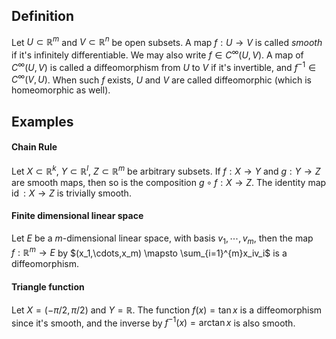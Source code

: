 ## Definition

Let $U \subset \mathbb{R}^m$ and $V \subset \mathbb{R}^n$ be open subsets. A map $f: U \to V$ is called *smooth* if it's infinitely differentiable. We may also write $f \in C^{\infty}(U,V)$. A map of $C^{\infty}(U,V)$ is called a diffeomorphism from $U$ to $V$ if it's invertible, and $f^{-1} \in C^{\infty}(V,U)$. When such $f$ exists, $U$ and $V$ are called diffeomorphic (which is homeomorphic as well).

## Examples

#### Chain Rule

Let $X \subset \mathbb{R}^k$, $Y \subset \mathbb{R}^l$, $Z \subset \mathbb{R}^m$ be arbitrary subsets. If $f:X \to Y$ and $g: Y \to Z$ are smooth maps, then so is the composition $g \circ f : X \to Z$. The identity map $\operatorname{id}: X \to Z$ is trivially smooth.

#### Finite dimensional linear space

Let $E$ be a $m$-dimensional linear space, with basis $v_1,\cdots,v_m$, then the map $f:\mathbb{R}^m \to E$ by $(x_1,\cdots,x_m) \mapsto \sum_{i=1}^{m}x_iv_i$ is a diffeomorphism.

#### Triangle function

Let $X = (-\pi/2,\pi/2)$ and $Y=\mathbb{R}$. The function $f(x)=\tan{x}$ is a diffeomorphism since it's smooth, and the inverse by $f^{-1}(x)=\arctan{x}$ is also smooth.
